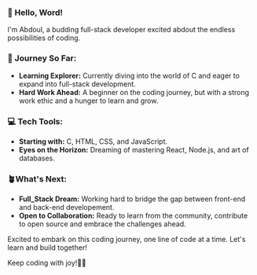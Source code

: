 ### 👋 Hello, Word!

I'm Abdoul, a budding full-stack developer excited abdout the endless possibilities of coding.

### 🚀 Journey So Far:
- **Learning Explorer:** Currently diving into the world of C and eager to expand into full-stack development.  
- **Hard Work Ahead:** A beginner on the coding journey, but with a strong work ethic and a hunger to learn and grow.

### 💻 Tech Tools:
- **Starting with:** C, HTML, CSS, and JavaScript.  
- **Eyes on the Horizon:** Dreaming of mastering React, Node.js, and art of databases.

### 🪴What's Next:
- **Full_Stack Dream:** Working hard to bridge the gap between front-end and back-end developement.  
- **Open to Collaboration:** Ready to learn from the community, contribute to open source and embrace the challenges ahead.    

Excited to embark on this coding journey, one line of code at a time. Let's learn and build together!

Keep coding with joy!🚀✨
